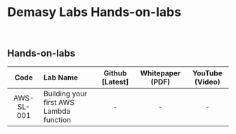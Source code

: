 # Demasy Labs Hands-on-labs



<br>


## Hands-on-labs


|Code         | Lab Name    | Github [Latest] | Whitepaper (PDF) | YouTube (Video) |
|:--:         | :---------  | :---------:      | :---------:       | :---------:      | 
|AWS-SL-001   | Building your first AWS Lambda function | - | - | - |
